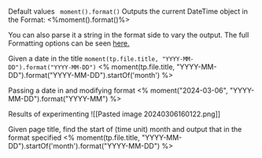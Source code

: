 Default values
` moment().format()`
Outputs the current DateTime object in the Format:
<%moment().format()%>

You can also parse it a string in the format side to vary the output. The full Formatting options can be seen [here.](https://momentjs.com/docs/#/displaying/)

Given a date in the title 
`moment(tp.file.title, "YYYY-MM-DD").format("YYYY-MM-DD")`
<% moment(tp.file.title, "YYYY-MM-DD").format("YYYY-MM-DD").startOf('month') %>

Passing a date in and modifying format
<% moment("2024-03-06", "YYYY-MM-DD").format("YYYY-MM") %>

Results of experimenting 
![[Pasted image 20240306160122.png]]

Given page title, find the start of (time unit) month and output that in the format specified 
<% moment(tp.file.title, "YYYY-MM-DD").startOf('month').format("YYYY-MM-DD") %>
